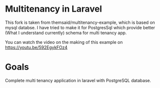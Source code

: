 # Multitenancy in Laravel
This fork is taken from themsaid/multitenancy-example, which is based on mysql databse. I have tried to make it for PostgresSql which provide better (What I understand currently) schema for multi tenancy app.

You can watch the video on the making of this example on https://youtu.be/592EgykFOz4

# Goals
Complete multi tenancy application in laravel with PostgreSQL database.
